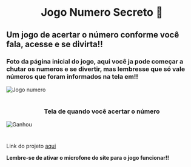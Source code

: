 <h1 align="center">Jogo Numero Secreto 📲</h1>
<h2 aling="justify">Um jogo de acertar o número conforme você fala, acesse e se divirta!!</h2>
<h3 aling="justify">Foto da página inicial do jogo, aqui você ja pode começar a chutar os numeros e se divertir, mas lembresse que só vale números que foram informados na tela em!!</h3>


![Jogo numero](https://github.com/ViniciusFerreiraDeSa/Jogo-N-mero-Secreto/assets/125524394/9b7fbc05-d4ad-4d3c-a300-1f9e1374fbfa)
#
<h3 align="center">Tela de quando você acertar o número</h3>

![Ganhou](https://github.com/ViniciusFerreiraDeSa/Jogo-N-mero-Secreto/assets/125524394/1a3eb03f-5056-4d3a-b14f-22d615273f10)
#

<p aling="justify">Link do projeto <a href="https://jogo-numero-secreto-nine-pearl.vercel.app/" target= "_blank">aqui</a> </p>
<p aling="center"><strong>Lembre-se de ativar o microfone do site para o jogo funcionar!!</strong></p>
